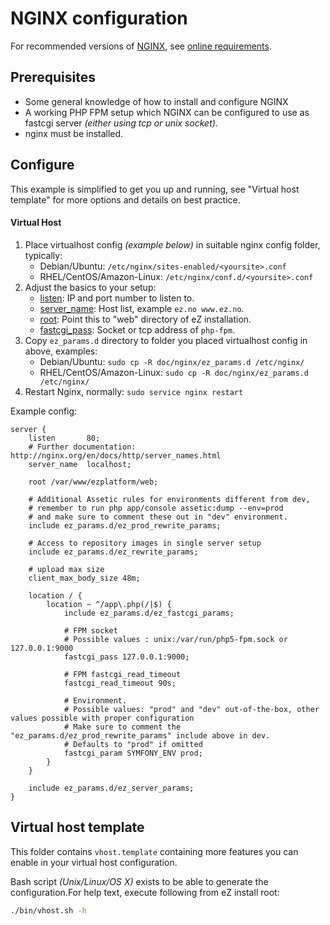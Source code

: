 NGINX configuration
===================

For recommended versions of [NGINX](http://nginx.org/), see [online requirements](https://doc.ez.no/display/TECHDOC/Requirements).


Prerequisites
-------------
- Some general knowledge of how to install and configure NGINX
- A working PHP FPM setup which NGINX can be configured to use as fastcgi server *(either using tcp or unix socket)*.
- nginx must be installed.

Configure
---------
This example is simplified to get you up and running, see "Virtual host template" for more options and details on best practice.

#### Virtual Host

1. Place virtualhost config *(example below)* in suitable nginx config folder, typically:
   - Debian/Ubuntu: `/etc/nginx/sites-enabled/<yoursite>.conf`
   - RHEL/CentOS/Amazon-Linux: `/etc/nginx/conf.d/<yoursite>.conf`
2. Adjust the basics to your setup:
   - [listen](http://nginx.org/en/docs/http/ngx_http_core_module.html#listen): IP and port number to listen to.
   - [server_name](http://nginx.org/en/docs/http/ngx_http_core_module.html#server_name): Host list, example `ez.no www.ez.no`.
   - [root](http://nginx.org/en/docs/http/ngx_http_core_module.html#root): Point this to "web" directory of eZ installation.
   - [fastcgi_pass](http://nginx.org/en/docs/http/ngx_http_fastcgi_module.html#fastcgi_pass): Socket or tcp address of `php-fpm`.
2. Copy `ez_params.d` directory to folder you placed virtualhost config in above, examples:
   - Debian/Ubuntu: `sudo cp -R doc/nginx/ez_params.d /etc/nginx/`
   - RHEL/CentOS/Amazon-Linux: `sudo cp -R doc/nginx/ez_params.d /etc/nginx/`
3. Restart Nginx, normally: `sudo service nginx restart`

Example config:

    server {
        listen       80;
        # Further documentation: http://nginx.org/en/docs/http/server_names.html
        server_name  localhost;

        root /var/www/ezplatform/web;

        # Additional Assetic rules for environments different from dev,
        # remember to run php app/console assetic:dump --env=prod
        # and make sure to comment these out in "dev" environment.
        include ez_params.d/ez_prod_rewrite_params;

        # Access to repository images in single server setup
        include ez_params.d/ez_rewrite_params;

        # upload max size
        client_max_body_size 48m;

        location / {
            location ~ ^/app\.php(/|$) {
                include ez_params.d/ez_fastcgi_params;

                # FPM socket
                # Possible values : unix:/var/run/php5-fpm.sock or 127.0.0.1:9000
                fastcgi_pass 127.0.0.1:9000;

                # FPM fastcgi_read_timeout
                fastcgi_read_timeout 90s;

                # Environment.
                # Possible values: "prod" and "dev" out-of-the-box, other values possible with proper configuration
                # Make sure to comment the "ez_params.d/ez_prod_rewrite_params" include above in dev.
                # Defaults to "prod" if omitted
                fastcgi_param SYMFONY_ENV prod;
            }
        }

        include ez_params.d/ez_server_params;
    }


Virtual host template
---------------------
This folder contains `vhost.template` containing more features you can enable in your virtual host configuration.

Bash script *(Unix/Linux/OS X)* exists to be able to generate the configuration.For help text, execute following from
eZ install root:
```bash
./bin/vhost.sh -h
```
